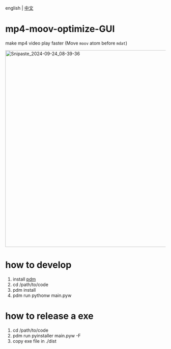 english | [中文](./README_zh.md)

# mp4-moov-optimize-GUI

make mp4 video play faster
(Move `moov` atom before `mdat`)

<img width="616" alt="Snipaste_2024-09-24_08-39-36" src="https://github.com/user-attachments/assets/661903f2-9414-4591-b860-f904ad68e6be">

# how to develop

1. install [pdm](https://github.com/pdm-project/pdm)
2. cd /path/to/code
3. pdm install
4. pdm run pythonw main.pyw

# how to release a exe

1. cd /path/to/code
2. pdm run pyinstaller main.pyw -F
3. copy exe file in ./dist
